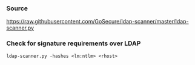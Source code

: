 ### Source
https://raw.githubusercontent.com/GoSecure/ldap-scanner/master/ldap-scanner.py  

### Check for signature requirements over LDAP
```
ldap-scanner.py -hashes <lm:ntlm> <rhost>
```

